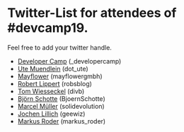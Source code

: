 # Twitter-List for attendees of #devcamp19.

Feel free to add your twitter handle.

* [Developer Camp](https://twitter.com/_developercamp) (_developercamp)
* [Ute Muendlein](https://twitter.com/dot_ute) (dot_ute)
* [Mayflower](https://twitter.com/mayflowergmbh) (mayflowergmbh)
* [Robert Lippert](https://twitter.com/robsblog) (robsblog)
* [Tom Wiesseckel](https://twitter.com/divb) (divb)
* [Björn Schotte](https://twitter.com/BjoernSchotte) (BjoernSchotte)
* [Marcel Müller](https://twitter.com/solidevolution) (solidevolution)
* [Jochen Lillich](https://twitter.com/geewiz) (geewiz)
* [Markus Roder](https://twitter.com/markus_roder) (markus_roder)
